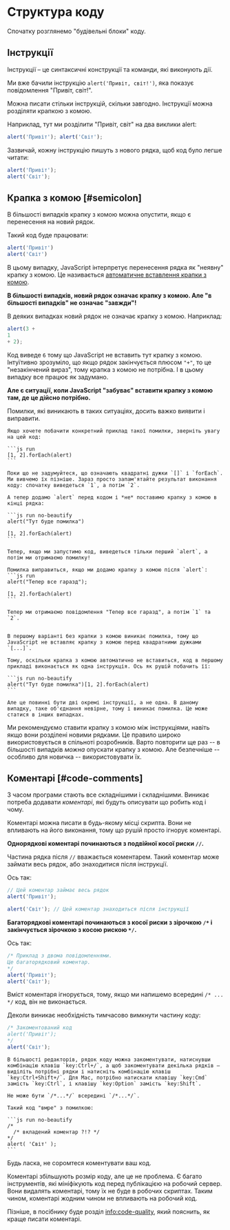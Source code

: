 # Структура коду

Спочатку розглянемо "будівельні блоки" коду.

## Інструкції

Інструкції – це синтаксичні конструкції та команди, які виконують дії.

Ми вже бачили інструкцію `alert('Привіт, світ!')`, яка показує повідомлення "Привіт, світ!".

Можна писати стільки інструкцій, скільки завгодно. Інструкції можна розділяти крапкою з комою.

Наприклад, тут ми розділити "Привіт, світ" на два виклики alert:

```js run no-beautify
alert('Привіт'); alert('Світ');
```

Зазвичай, кожну інструкцію пишуть з нового рядка, щоб код було легше читати:

```js run no-beautify
alert('Привіт');
alert('Світ');
```

## Крапка з комою [#semicolon]

В більшості випадків крапку з комою можна опустити, якщо є перенесення на новий рядок.

Такий код буде працювати:

```js run no-beautify
alert('Привіт')
alert('Світ')
```

В цьому випадку, JavaScript інтерпретує перенесення рядка як "неявну" крапку з комою. Це називається [автоматичне вставлення крапки з комою](https://tc39.github.io/ecma262/#sec-automatic-semicolon-insertion).

**В більшості випадків, новий рядок означає крапку з комою. Але "в більшості випадків" не означає "завжди"!**

В деяких випадках новий рядок не означає крапку з комою. Наприклад:

```js run no-beautify
alert(3 +
1
+ 2);
```

Код виведе `6` тому що JavaScript не вставить тут крапку з комою. Інтуїтивно зрозуміло, що якщо рядок закінчується плюсом `"+"`, то це "незакінчений вираз", тому крапка з комою не потрібна. І в цьому випадку все працює як задумано.

**Але є ситуації, коли JavaScript "забуває" вставити крапку з комою там, де це дійсно потрібно.**

Помилки, які виникають в таких ситуаціях, досить важко виявити і виправити.

````smart header="Приклад такої помилки"
Якщо хочете побачити конкретний приклад такої помилки, зверніть увагу на цей код:

```js run
[1, 2].forEach(alert)
```

Поки що не задумуйтеся, що означають квадратні дужки `[]` і `forEach`. Ми вивчемо їх пізніше. Зараз просто запам'ятайте результат виконання коду: спочатку виведеться `1`, а потім `2`.

А тепер додамо `alert` перед кодом і *не* поставимо крапку з комою в кінці рядка:

```js run no-beautify
alert("Тут буде помилка")

[1, 2].forEach(alert)
```

Тепер, якщо ми запустимо код, виведеться тільки перший `alert`, а потім ми отримаємо помилку!

Помилка виправиться, якщо ми додамо крапку з комою після `alert`:
```js run
alert("Тепер все гаразд");

[1, 2].forEach(alert)  
```

Тепер ми отримаємо повідомлення "Тепер все гаразд", а потім `1` та `2`.


В першому варіанті без крапки з комою виникає помилка, тому що JavaScript не вставляє крапку з комою перед квадратними дужками `[...]`.

Тому, оскільки крапка з комою автоматично не вставиться, код в першому прикладі виконається як одна інструкція. Ось як рушій побачить її:

```js run no-beautify
alert("Тут буде помилка")[1, 2].forEach(alert)
```

Але це повинні бути дві окремі інструкції, а не одна. В даному випадку, таке об'єднання невірне, тому і виникає помилка. Це може статися в інших випадках.
````

Ми рекомендуємо ставити крапку з комою між інструкціями, навіть якщо вони розділені новими рядками. Це правило широко використовується в спільноті розробників. Варто повторити ще раз -- в більшості випадків *можна* опускати крапку з комою. Але безпечніше -- особливо для новичка -- використовувати їх.

## Коментарі [#code-comments]

З часом програми стають все складнішими і складнішими. Виникає потреба додавати *коментарі*, які будуть описувати що робить код і чому.

Коментарі можна писати в будь-якому місці скрипта. Вони не впливають на його виконання, тому що рушій просто ігнорує коментарі.

**Однорядкові коментарі починаються з подвійної косої риски `//`.**

Частина рядка після `//` вважається коментарем. Такий коментар може займати весь рядок, або знаходитися після інструкції.

Ось так:
```js run
// Цей коментар займає весь рядок
alert('Привіт');

alert('Світ'); // Цей коментар знаходиться після інструкції
```

**Багаторядкові коментарі починаються з косої риски з зірочкою <code>/&#42;</code> і закінчується зірочкою з косою рискою <code>&#42;/</code>.**

Ось так:

```js run
/* Приклад з двома повідомленнями.
Це багаторядковий коментар.
*/
alert('Привіт');
alert('Світ');
```

Вміст коментаря ігнорується, тому, якщо ми напишемо всередині <code>/&#42; ... &#42;/</code> код, він не виконається.

Деколи виникає необхідність тимчасово вимкнути частину коду:

```js run
/* Закоментований код
alert('Привіт');
*/
alert('Світ');
```

```smart header="Використовуйте комбінації клавіш!"
В більшості редакторів, рядок коду можна закоментувати, натиснувши комбінацію клавіш `key:Ctrl+/`, а щоб закоментувати декілька рядків – виділіть потрібні рядки і натисніть комбінацію клавіш `key:Ctrl+Shift+/`. Для Mac, потрібно натискати клавішу `key:Cmd` замість `key:Ctrl`, і клавішу `key:Option` замість `key:Shift`.
```

````warn header="Вкладені коментарі не підтримуються!"
Не може бути `/*...*/` всередині `/*...*/`.

Такий код "вмре" з помилкою:

```js run no-beautify
/*
  /* вкладений коментар ?!? */
*/
alert( 'Світ' );
```
````

Будь ласка, не соромтеся коментувати ваш код.

Коментарі збільшують розмір коду, але це не проблема. Є багато інструментів, які мініфікують код перед публікацією на робочий сервер. Вони видалять коментарі, тому їх не буде в робочих скриптах. Таким чином, коментарі жодним чином не впливають на робочий код.

Пізніше, в посібнику буде розділ <info:code-quality>, який пояснить, як краще писати коментарі.
